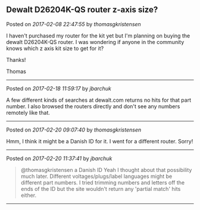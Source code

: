## Dewalt D26204K-QS router z-axis size?
Posted on *2017-02-08 22:47:55* by *thomasgkristensen*

I haven't purchased my router for the kit yet but I'm planning on buying the dewalt D26204K-QS router. I was wondering if anyone in the community knows which z axis kit size to get for it?

Thanks!

Thomas

---

Posted on *2017-02-18 11:59:17* by *jbarchuk*

A few different kinds of searches at dewalt.com returns no hits for that part number. I also browsed the routers directly and don't see any numbers remotely like that.

---

Posted on *2017-02-20 09:07:40* by *thomasgkristensen*

Hmm, I think it might be a Danish ID for it. I went for a different router. Sorry!

---

Posted on *2017-02-20 11:37:41* by *jbarchuk*

> @thomasgkristensen
> a Danish ID
Yeah I thought about that possibility much later. Different voltages/plugs/label languages might be different part numbers. I tried trimming numbers and letters off the ends of the ID but the site wouldn't return any 'partial match' hits either.

---

